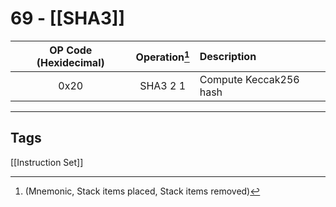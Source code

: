 # 69 - [[SHA3]]


| OP Code (Hexidecimal) | Operation[^1]  | Description            |
|:---------------------:|:-------------:|:---------------------- |
|         0x20          |   SHA3 2 1    | Compute Keccak256 hash |
 
___
## Tags
[[Instruction Set]]

[^1]: (Mnemonic, Stack items placed, Stack items removed)

